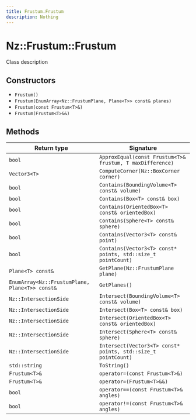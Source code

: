 ```yaml
---
title: Frustum.Frustum
description: Nothing
---
```


# Nz::Frustum::Frustum

Class description

## Constructors

- `Frustum()`
- `Frustum(EnumArray<Nz::FrustumPlane, Plane<T>> const& planes)`
- `Frustum(const Frustum<T>&)`
- `Frustum(Frustum<T>&&)`

## Methods

| Return type | Signature |
| ----------- | --------- |
| `bool` | `ApproxEqual(const Frustum<T>& frustum, T maxDifference)` |
| `Vector3<T>` | `ComputeCorner(Nz::BoxCorner corner)` |
| `bool` | `Contains(BoundingVolume<T> const& volume)` |
| `bool` | `Contains(Box<T> const& box)` |
| `bool` | `Contains(OrientedBox<T> const& orientedBox)` |
| `bool` | `Contains(Sphere<T> const& sphere)` |
| `bool` | `Contains(Vector3<T> const& point)` |
| `bool` | `Contains(Vector3<T> const* points, std::size_t pointCount)` |
| `Plane<T> const&` | `GetPlane(Nz::FrustumPlane plane)` |
| `EnumArray<Nz::FrustumPlane, Plane<T>> const&` | `GetPlanes()` |
| `Nz::IntersectionSide` | `Intersect(BoundingVolume<T> const& volume)` |
| `Nz::IntersectionSide` | `Intersect(Box<T> const& box)` |
| `Nz::IntersectionSide` | `Intersect(OrientedBox<T> const& orientedBox)` |
| `Nz::IntersectionSide` | `Intersect(Sphere<T> const& sphere)` |
| `Nz::IntersectionSide` | `Intersect(Vector3<T> const* points, std::size_t pointCount)` |
| `std::string` | `ToString()` |
| `Frustum<T>&` | `operator=(const Frustum<T>&)` |
| `Frustum<T>&` | `operator=(Frustum<T>&&)` |
| `bool` | `operator==(const Frustum<T>& angles)` |
| `bool` | `operator!=(const Frustum<T>& angles)` |
